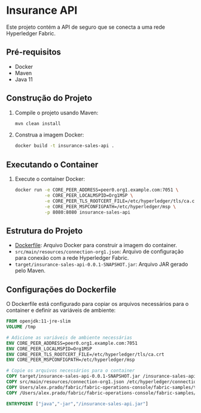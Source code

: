 # Insurance API

Este projeto contém a API de seguro que se conecta a uma rede Hyperledger Fabric.

## Pré-requisitos

- Docker
- Maven
- Java 11

## Construção do Projeto

1. Compile o projeto usando Maven:

    ```sh
    mvn clean install
    ```

2. Construa a imagem Docker:

    ```sh
    docker build -t insurance-sales-api .
    ```

## Executando o Container

1. Execute o container Docker:

    ```sh
    docker run -e CORE_PEER_ADDRESS=peer0.org1.example.com:7051 \
               -e CORE_PEER_LOCALMSPID=Org1MSP \
               -e CORE_PEER_TLS_ROOTCERT_FILE=/etc/hyperledger/tls/ca.crt \
               -e CORE_PEER_MSPCONFIGPATH=/etc/hyperledger/msp \
               -p 8080:8080 insurance-sales-api
    ```

## Estrutura do Projeto

- [Dockerfile](http://_vscodecontentref_/0): Arquivo Docker para construir a imagem do container.
- `src/main/resources/connection-org1.json`: Arquivo de configuração para conexão com a rede Hyperledger Fabric.
- `target/insurance-sales-api-0.0.1-SNAPSHOT.jar`: Arquivo JAR gerado pelo Maven.

## Configurações do Dockerfile

O Dockerfile está configurado para copiar os arquivos necessários para o container e definir as variáveis de ambiente:

```dockerfile
FROM openjdk:11-jre-slim
VOLUME /tmp

# Adicione as variáveis de ambiente necessárias
ENV CORE_PEER_ADDRESS=peer0.org1.example.com:7051
ENV CORE_PEER_LOCALMSPID=Org1MSP
ENV CORE_PEER_TLS_ROOTCERT_FILE=/etc/hyperledger/tls/ca.crt
ENV CORE_PEER_MSPCONFIGPATH=/etc/hyperledger/msp

# Copie os arquivos necessários para o container
COPY target/insurance-sales-api-0.0.1-SNAPSHOT.jar /insurance-sales-api.jar
COPY src/main/resources/connection-org1.json /etc/hyperledger/connection-org1.json
COPY Users/alex.prado/fabric/fabric-operations-console/fabric-samples/test-network/organizations/peerOrganizations/org1.example.com/peers/peer0.org1.example.com/tls/ca.crt /etc/hyperledger/tls/ca.crt
COPY /Users/alex.prado/fabric/fabric-operations-console/fabric-samples/test-network/organizations/ordererOrganizations/example.com/msp /etc/hyperledger/msp

ENTRYPOINT ["java","-jar","/insurance-sales-api.jar"]
